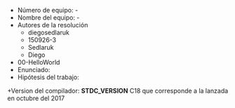+ Número de equipo: -
+ Nombre del equipo: -
+ Autores de la resolución
  - diegosedlaruk
  - 150926-3
  - Sedlaruk
  - Diego
+ 00-HelloWorld
+ Enunciado:
+ Hipótesis del trabajo: 

+Version del compilador: __STDC_VERSION__ C18 que corresponde a la lanzada en octubre del 2017
